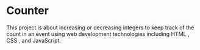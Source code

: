 # Counter

This project is about increasing or decreasing integers to keep track of the count in an event using web development technologies including HTML , CSS , and JavaScript.
